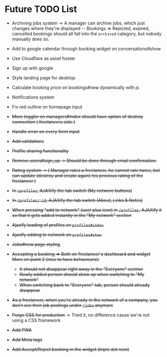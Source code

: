 # Future TODO List

- Archiving jobs system -> A manager can archive jobs, which just changes where they're displayed
  -- Bookings => Rejected, expired, cancelled bookings should all fall into the `archived` category, but nobody manually does so.
- Add to google calendar through booking widget on conversations#show
- Use Cloudflare as asset hoster
- Sign up with google
- Style landing page for desktop
- Calculate booking price on bookings#new dynamically with js
- Notifications system
- Fix red outline on homepage input

- ~~More toggler on managers#index should have option of destroy connection ( freelancers side )~~

- ~~Handle error on every form input~~
- ~~Add validations~~
- ~~Profile sharing functionality~~

- ~~Remove users#sign_up -> Should be done through email confirmation.~~
- ~~Rating system -> ( Manager rates a freelancer, he cannot rate twice, but can update (destroy and create again) his previous rating of the freelancer )~~
- ~~In `/profiles`, AJAXify the tab switch (My networe buttons)~~
- ~~In `/profiles/:id`, AJAXify the tab switch (About, Links & Notes)~~
- ~~When pressing "add to network" (user plus icon) in `/profiles`, AJAXify it so that it gets added instantly in the "My network" section~~

- ~~Ajaxify loading of profiles on `profiles#index`~~
- ~~Ajaxify adding to network on `profiles#show`~~
- ~~Jobs#new page styling~~
- ~~Accepting a booking => Both on freelancer`s dashboard and widget~~
  ~~More on point 2 (nice to have behaviours):~~

  - ~~It should not disappear right away in the "Everyone" section~~
  - ~~Newly added person should show up when switching to "My network"~~
  - ~~When switching back to "Everyone" tab, person should already disappear~~

- ~~As a freelancer, when you're already in the network of a company, you don't see their job postings under `/jobs` anymore~~

- ~~Purge CSS for production~~ -> Tried it, no difference cause we're not using a CSS framework
- ~~Add PWA~~
- ~~Add Meta tags~~
- ~~Add Accept/Reject booking in the widget (triple dot icon)~~
